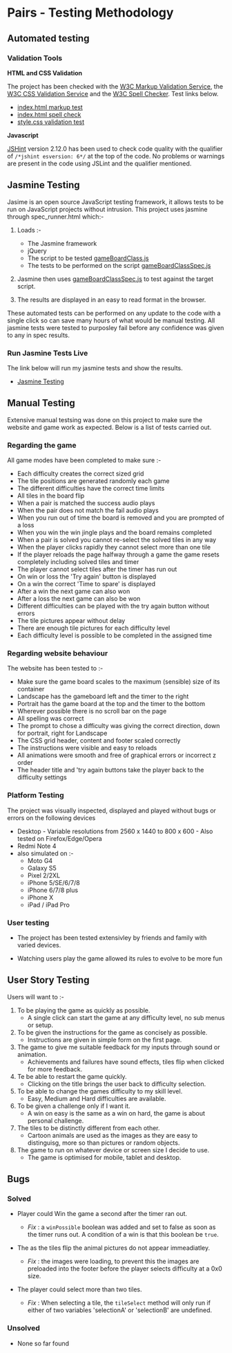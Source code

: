 # Pairs - Testing Methodology

## Automated testing

### Validation Tools

**HTML and CSS Validation**

The project has been checked with the [W3C Markup Validation Service](https://validator.w3.org/), the [W3C CSS Validation Service](http://jigsaw.w3.org/css-validator/) and the [W3C Spell Checker](https://www.w3.org/2002/01/spellchecker).  Test links below.

* [index.html markup test](https://validator.w3.org/nu/?doc=https%3A%2F%2Fkelvinhere.github.io%2FMilestone-Interactive%2F)
* [index.html spell check](https://www.w3.org/2002/01/spellchecker?uri=https%3A%2F%2Fkelvinhere.github.io%2FMilestone-Interactive%2F&lang=en_US)
* [style.css validation test](http://jigsaw.w3.org/css-validator/validator?uri=https%3A%2F%2Fkelvinhere.github.io%2FMilestone-Interactive%2F&profile=css3svg&usermedium=all&warning=1&vextwarning=&lang=en)

**Javascript**

[JSHint](https://jshint.com/) version 2.12.0 has been used to check code quality with the qualifier of `/*jshint esversion: 6*/` at the top of the code.  No problems or warnings are present in the code using JSLint and the qualifier mentioned.



## Jasmine Testing

Jasime is an open source JavaScript testing framework, it allows tests to be run on JavaScript projects without intrusion.  This project uses jasmine through spec_runner.html which:-

1. Loads :-
    * The Jasmine framework
    * jQuery
    * The script to be tested [gameBoardClass.js](https://github.com/KelvinHere/Milestone-Interactive/blob/master/assets/js/gameBoardClass.js)
    * The tests to be performed on the script [gameBoardClassSpec.js](https://github.com/KelvinHere/Milestone-Interactive/blob/master/assets/jasmine_testing/spec/gameBoardClassSpec.js)

2. Jasmine then uses [gameBoardClassSpec.js](https://github.com/KelvinHere/Milestone-Interactive/blob/master/assets/jasmine_testing/spec/gameBoardClassSpec.js) to test against the target script.

3. The results are displayed in an easy to read format in the browser.

These automated tests can be performed on any update to the code with a single click so can save many hours of what would be manual testing.  All jasmine tests were tested to purposley fail before any confidence was given to any in spec results.

### Run Jasmine Tests Live

The link below will run my jasmine tests and show the results.

* [Jasmine Testing](https://kelvinhere.github.io/Milestone-Interactive/assets/jasmine_testing/spec_runner.html)

## Manual Testing

Extensive manual testsing was done on this project to make sure the website and game work as expected.  Below is a list of tests carried out.

### Regarding the game

 All game modes have been completed to make sure :-
- Each difficulty creates the correct sized grid
- The tile positions are generated randomly each game
- The different difficulties have the correct time limits
- All tiles in the board flip
- When a pair is matched the success audio plays 
- When the pair does not match the fail audio plays
- When you run out of time the board is removed and you are prompted of a loss
- When you win the win jingle plays and the board remains completed
- When a pair is solved you cannot re-select the solved tiles in any way
- When the player clicks rapidly they cannot select more than one tile
- If the player reloads the page halfway through a game the game resets completely including solved tiles and timer
- The player cannot select tiles after the timer has run out
- On win or loss the 'Try again' button is displayed
- On a win the correct 'Time to spare' is displayed
- After a win the next game can also won
- After a loss the next game can also be won
- Different difficulties can be played with the try again button without errors
- The tile pictures appear without delay
- There are enough tile pictures for each difficulty level
- Each difficulty level is possible to be completed in the assigned time
    
### Regarding website behaviour

The website has been tested to :-
- Make sure the game board scales to the maximum (sensible) size of its container
- Landscape has the gameboard left and the timer to the right
- Portrait has the game board at the top and the timer to the bottom
- Wherever possible there is no scroll bar on the page
- All spelling was correct
- The prompt to chose a difficulty was giving the correct direction, down for portrait, right for Landscape
- The CSS grid header, content and footer scaled correctly
- The instructions were visible and easy to reloads
- All animations were smooth and free of graphical errors or incorrect z order
- The header title and 'try again buttons take the player back to the difficulty settings

### Platform Testing

The project was visually inspected, displayed and played without bugs or errors on the following devices

- Desktop - Variable resolutions from 2560 x 1440 to 800 x 600 - Also tested on Firefox/Edge/Opera
- Redmi Note 4
- also simulated on :-
    - Moto G4
    - Galaxy S5
    - Pixel 2/2XL
    - iPhone 5/SE/6/7/8
    - iPhone 6/7/8 plus
    - iPhone X
    - iPad / iPad Pro

### User testing

*  The project has been tested extensivley by friends and family with varied devices.

* Watching users play the game allowed its rules to evolve to be more fun

## User Story Testing

Users will want to :-
1. To be playing the game as quickly as possible.
    * A single click can start the game at any difficulty level, no sub menus or setup.
2. To be given the instructions for the game as concisely as possible.
    * Instructions are given in simple form on the first page.
3. The game to give me suitable feedback for my inputs through sound or animation.
    * Achievements and failures have sound effects, tiles flip when clicked for more feedback.
4. Te be able to restart the game quickly.
    * Clicking on the title brings the user back to difficulty selection.
5. To be able to change the games difficulty to my skill level.
    * Easy, Medium and Hard difficulties are available.
6. To be given a challenge only if I want it.
    * A win on easy is the same as a win on hard, the game is about personal challenge.
7. The tiles to be distinctly different from each other.
    * Cartoon animals are used as the images as they are easy to distinguisg, more so than pictures or random objects.
8. The game to run on whatever device or screen size I decide to use.
    * The game is optimised for mobile, tablet and desktop.

## Bugs

### Solved
- Player could Win the game a second after the timer ran out.
    - *Fix* : a `winPossible` boolean was added and set to false as soon as the timer runs out.  A condition of a win is that this boolean be `true`.

- The as the tiles flip the animal pictures do not appear immeadiatley.
    - *Fix* : the images were loading, to prevent this the images are preloaded into the footer before the player selects difficulty at a 0x0 size.

- The player could select more than two tiles.
    - *Fix* : When selecting a tile, the `tileSelect` method will only run if either of two variables 'selectionA' or 'selectionB' are undefined.

### Unsolved

- None so far found




